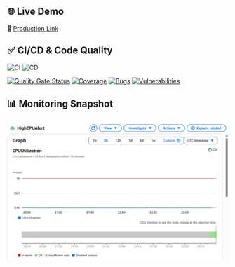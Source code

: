 ## 🌐 Live Demo

🔗 [Production Link](https://henry-devops-project.me)

## ✅ CI/CD & Code Quality

![CI](https://github.com/Henry-0810/spring-petclinic_DevOps_Project/actions/workflows/ci.yml/badge.svg)
![CD](https://github.com/Henry-0810/spring-petclinic_DevOps_Project/actions/workflows/cd-deploy.yml/badge.svg)

[![Quality Gate Status](https://sonarcloud.io/api/project_badges/measure?project=Henry-0810_spring-petclinic_DevOps_Project&metric=alert_status)](https://sonarcloud.io/summary/new_code?id=Henry-0810_spring-petclinic_DevOps_Project)
[![Coverage](https://sonarcloud.io/api/project_badges/measure?project=Henry-0810_spring-petclinic_DevOps_Project&metric=coverage)](https://sonarcloud.io/summary/new_code?id=Henry-0810_spring-petclinic_DevOps_Project)
[![Bugs](https://sonarcloud.io/api/project_badges/measure?project=Henry-0810_spring-petclinic_DevOps_Project&metric=bugs)](https://sonarcloud.io/summary/new_code?id=Henry-0810_spring-petclinic_DevOps_Project)
[![Vulnerabilities](https://sonarcloud.io/api/project_badges/measure?project=Henry-0810_spring-petclinic_DevOps_Project&metric=vulnerabilities)](https://sonarcloud.io/summary/new_code?id=Henry-0810_spring-petclinic_DevOps_Project)

## 📊 Monitoring Snapshot

![CPU Monitoring](docs/CloudMonitoringTesting.png)
